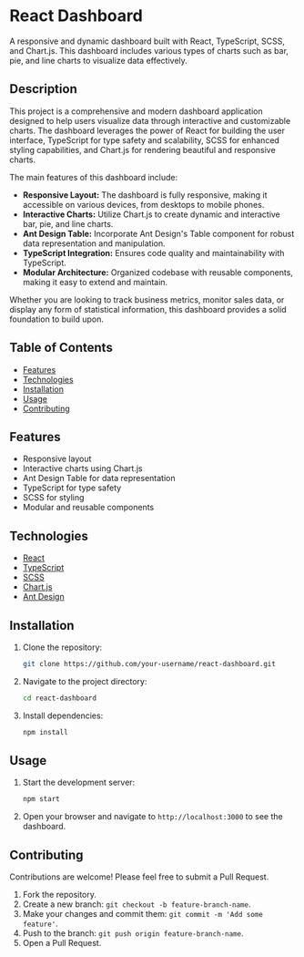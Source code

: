 # React Dashboard

A responsive and dynamic dashboard built with React, TypeScript, SCSS, and Chart.js. This dashboard includes various types of charts such as bar, pie, and line charts to visualize data effectively.

## Description

This project is a comprehensive and modern dashboard application designed to help users visualize data through interactive and customizable charts. The dashboard leverages the power of React for building the user interface, TypeScript for type safety and scalability, SCSS for enhanced styling capabilities, and Chart.js for rendering beautiful and responsive charts.

The main features of this dashboard include:
- **Responsive Layout:** The dashboard is fully responsive, making it accessible on various devices, from desktops to mobile phones.
- **Interactive Charts:** Utilize Chart.js to create dynamic and interactive bar, pie, and line charts.
- **Ant Design Table:** Incorporate Ant Design's Table component for robust data representation and manipulation.
- **TypeScript Integration:** Ensures code quality and maintainability with TypeScript.
- **Modular Architecture:** Organized codebase with reusable components, making it easy to extend and maintain.

Whether you are looking to track business metrics, monitor sales data, or display any form of statistical information, this dashboard provides a solid foundation to build upon.

## Table of Contents

- [Features](#features)
- [Technologies](#technologies)
- [Installation](#installation)
- [Usage](#usage)
- [Contributing](#contributing)



## Features

- Responsive layout
- Interactive charts using Chart.js
- Ant Design Table for data representation
- TypeScript for type safety
- SCSS for styling
- Modular and reusable components

## Technologies

- [React](https://reactjs.org/)
- [TypeScript](https://www.typescriptlang.org/)
- [SCSS](https://sass-lang.com/)
- [Chart.js](https://www.chartjs.org/)
- [Ant Design](https://ant.design/)

## Installation

1. Clone the repository:
    ```bash
    git clone https://github.com/your-username/react-dashboard.git
    ```
2. Navigate to the project directory:
    ```bash
    cd react-dashboard
    ```
3. Install dependencies:
    ```bash
    npm install
    ```

## Usage

1. Start the development server:
    ```bash
    npm start
    ```
2. Open your browser and navigate to `http://localhost:3000` to see the dashboard.

## Contributing

Contributions are welcome! Please feel free to submit a Pull Request.

1. Fork the repository.
2. Create a new branch: `git checkout -b feature-branch-name`.
3. Make your changes and commit them: `git commit -m 'Add some feature'`.
4. Push to the branch: `git push origin feature-branch-name`.
5. Open a Pull Request.


